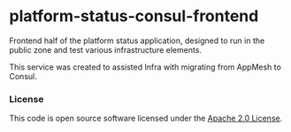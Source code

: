 
# platform-status-consul-frontend

Frontend half of the platform status application, designed to run in the public zone and test various infrastructure elements.

This service was created to assisted Infra with migrating from AppMesh to Consul.

### License

This code is open source software licensed under the [Apache 2.0 License]("http://www.apache.org/licenses/LICENSE-2.0.html").

